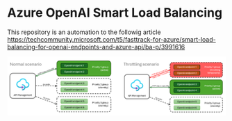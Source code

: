 # Azure OpenAI Smart Load Balancing

This repository is an automation to the followig article https://techcommunity.microsoft.com/t5/fasttrack-for-azure/smart-load-balancing-for-openai-endpoints-and-azure-api/ba-p/3991616

<p align="center">
  <img src="architecture.png" width="850" title="Architecture Diagram">
</p>